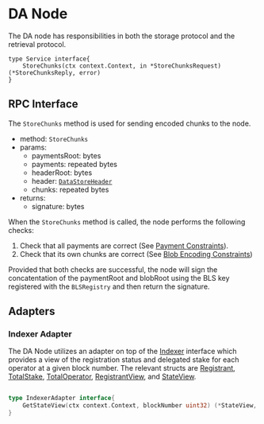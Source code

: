 
# DA Node

The DA node has responsibilities in both the storage protocol and the retrieval protocol.

```
type Service interface{
    StoreChunks(ctx context.Context, in *StoreChunksRequest) (*StoreChunksReply, error)
}
```

## RPC Interface

The `StoreChunks` method is used for sending encoded chunks to the node.

- method: `StoreChunks`
- params:
    - paymentsRoot: bytes
    - payments: repeated bytes
    - headerRoot: bytes
    - header: [`DataStoreHeader`](./types/node-types.md#datastoreheader)
    - chunks: repeated bytes
- returns:
    - signature: bytes


When the `StoreChunks` method is called, the node performs the following checks:
1. Check that all payments are correct (See [Payment Constraints](./node-payments.md)).
2. Check that its own chunks are correct (See [Blob Encoding Constraints](./node-encoding.md))

Provided that both checks are successful, the node will sign the concatentation of the paymentRoot and blobRoot using the BLS key registered with the `BLSRegistry` and then return the signature. 



## Adapters 

### Indexer Adapter

The DA Node utilizes an adapter on top of the [Indexer](./indexer.md) interface which provides a view of the registration status and delegated stake for each operator at a given block number. The relevant structs are [Registrant](./types/node-types.md#registrant), [TotalStake](./types/node-types.md#totalstake), [TotalOperator](./types/node-types.md#totaloperator), [RegistrantView](./types/node-types.md#registrantview), and [StateView](./types/node-types.md#stateview).

```go

type IndexerAdapter interface{
    GetStateView(ctx context.Context, blockNumber uint32) (*StateView, error)
}
```